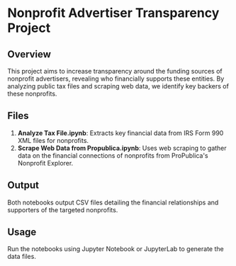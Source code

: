 # Nonprofit Advertiser Transparency Project

## Overview

This project aims to increase transparency around the funding sources of nonprofit advertisers, revealing who financially supports these entities. By analyzing public tax files and scraping web data, we identify key backers of these nonprofits.

## Files

1. **Analyze Tax File.ipynb**: Extracts key financial data from IRS Form 990 XML files for nonprofits.
2. **Scrape Web Data from Propublica.ipynb**: Uses web scraping to gather data on the financial connections of nonprofits from ProPublica's Nonprofit Explorer.

## Output

Both notebooks output CSV files detailing the financial relationships and supporters of the targeted nonprofits.

## Usage

Run the notebooks using Jupyter Notebook or JupyterLab to generate the data files.